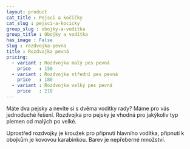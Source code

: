 ```yaml
---
layout: product
cat_title : Pejsci a kočičky
cat_slug : pejsci-a-kocicky
group_slug : obojky-a-voditka
group_title : Obojky a vodítka
has_image : False
slug : rozdvojka-pevna
title : Rozdvojka pevná
pricing:
  - variant : Rozdvojka malý pes pevná
    price   : 150
  - variant : Rozdvojka střední pes pevná
    price   : 180
  - variant : Rozdvojka velký pes pevná
    price   : 210
---
```


Máte dva pejsky a nevíte si s dvěma vodítky rady? Máme pro vás jednoduché řešení. Rozdvojka pro pejsky je vhodná pro jakýkoliv typ plemen od malých po velké.

Uprostřed rozdvojky je kroužek pro připnutí hlavního vodítka, připnutí k obojkům je kovovou karabinkou. Barev je nepřeberné množství.

